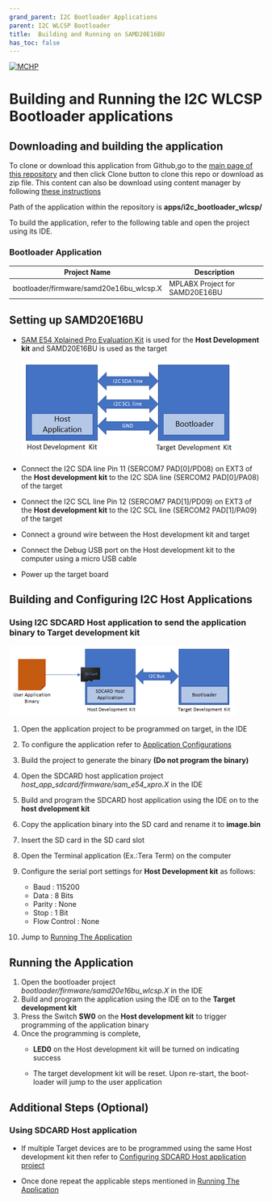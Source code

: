 ```yaml
---
grand_parent: I2C Bootloader Applications
parent: I2C WLCSP Bootloader
title:  Building and Running on SAMD20E16BU
has_toc: false
---
```


[![MCHP](https://www.microchip.com/ResourcePackages/Microchip/assets/dist/images/logo.png)](https://www.microchip.com)

# Building and Running the I2C WLCSP Bootloader applications

## Downloading and building the application

To clone or download this application from Github,go to the [main page of this repository](https://github.com/Microchip-MPLAB-Harmony/bootloader_apps_i2c) and then click Clone button to clone this repo or download as zip file. This content can also be download using content manager by following [these instructions](https://github.com/Microchip-MPLAB-Harmony/contentmanager/wiki)

Path of the application within the repository is **apps/i2c_bootloader_wlcsp/**

To build the application, refer to the following table and open the project using its IDE.

### Bootloader Application

| Project Name                              | Description                       |
| ----------------------------------------- | --------------------------------- |
| bootloader/firmware/samd20e16bu_wlcsp.X   | MPLABX Project for SAMD20E16BU    |

## Setting up SAMD20E16BU

- [SAM E54 Xplained Pro Evaluation Kit](https://www.microchip.com/developmenttools/ProductDetails/atsame54-xpro) is used for the **Host Development kit** and SAMD20E16BU is used as the target

    ![i2c_bootloader_host_target_connection](../../docs/images/i2c_bootloader_host_target_connection.png)

- Connect the I2C SDA line Pin 11 (SERCOM7 PAD[0]/PD08) on EXT3 of the **Host development kit** to the I2C SDA line (SERCOM2 PAD[0]/PA08) of the target
- Connect the I2C SCL line Pin 12 (SERCOM7 PAD[1]/PD09) on EXT3 of the **Host development kit** to the I2C SCL line (SERCOM2 PAD[1]/PA09) of the target
- Connect a ground wire between the Host development kit and target
- Connect the Debug USB port on the Host development kit to the computer using a micro USB cable
- Power up the target board


## Building and Configuring I2C Host Applications

### Using I2C SDCARD Host application to send the application binary to Target development kit

![host_app_sdcard_setup](../../docs/images/i2c_bootloader_host_sdcard.png)

1. Open the application project to be programmed on target, in the IDE
2. To configure the application refer to [Application Configurations](../../docs/readme_configure_application_sam.md)
3. Build the project to generate the binary **(Do not program the binary)**

4. Open the SDCARD host application project *host_app_sdcard/firmware/sam_e54_xpro.X* in the IDE
5. Build and program the SDCARD host application using the IDE on to the **host dvelopment kit**

6. Copy the application binary into the SD card and rename it to **image.bin**
7. Insert the SD card in the SD card slot

8. Open the Terminal application (Ex.:Tera Term) on the computer
9. Configure the serial port settings for **Host Development kit** as follows:
    - Baud : 115200
    - Data : 8 Bits
    - Parity : None
    - Stop : 1 Bit
    - Flow Control : None

10. Jump to [Running The Application](#running-the-application)


## Running the Application

1. Open the bootloader project *bootloader/firmware/samd20e16bu_wlcsp.X* in the IDE
2. Build and program the application using the IDE on to the **Target development kit**
3. Press the Switch **SW0** on the **Host development kit** to trigger programming of the application binary
4. Once the programming is complete,
    - **LED0** on the Host development kit will be turned on indicating success

    - The target development kit will be reset. Upon re-start, the boot-loader will jump to the user application


## Additional Steps (Optional)

### Using SDCARD Host application

- If multiple Target devices are to be programmed using the same Host development kit then refer to [Configuring SDCARD Host application project](../../docs/readme_configure_host_app_sdcard.md)

- Once done repeat the applicable steps mentioned in [Running The Application](#running-the-application)
